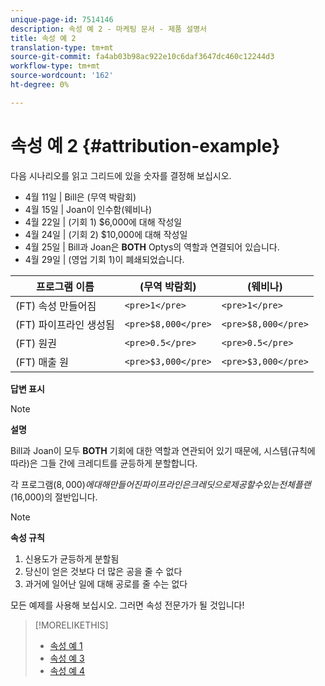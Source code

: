 ```yaml
---
unique-page-id: 7514146
description: 속성 예 2 - 마케팅 문서 - 제품 설명서
title: 속성 예 2
translation-type: tm+mt
source-git-commit: fa4ab03b98ac922e10c6daf3647dc460c12244d3
workflow-type: tm+mt
source-wordcount: '162'
ht-degree: 0%

---
```



# 속성 예 2 {#attribution-example}

다음 시나리오를 읽고 그리드에 있을 숫자를 결정해 보십시오.

* 4월 11일 | Bill은 (무역 박람회)
* 4월 15일 | Joan이 인수함(웨비나)
* 4월 22일 | (기회 1) $6,000에 대해 작성일
* 4월 24일 | (기회 2) $10,000에 대해 작성일
* 4월 25일 | Bill과 Joan은 **BOTH** Optys의 역할과 연결되어 있습니다.
* 4월 29일 | (영업 기회 1)이 폐쇄되었습니다.

| 프로그램 이름 | (무역 박람회) | (웨비나) |
|---|---|---|
| (FT) 속성 만들어짐 | `<pre>1</pre>` | `<pre>1</pre>` |
| (FT) 파이프라인 생성됨 | `<pre>$8,000</pre>` | `<pre>$8,000</pre>` |
| (FT) 원권 | `<pre>0.5</pre>` | `<pre>0.5</pre>` |
| (FT) 매출 원 | `<pre>$3,000</pre>` | `<pre>$3,000</pre>` |

**답변 표시**

>[!NOTE]
>
>**설명**
>
>Bill과 Joan이 모두 **BOTH** 기회에 대한 역할과 연관되어 있기 때문에, 시스템(규칙에 따라)은 그들 간에 크레디트를 균등하게 분할합니다.
>
>각 프로그램($8,000)에 대해 만들어진 파이프라인은 크레딧으로 제공할 수 있는 전체 플랜($16,000)의 절반입니다.

>[!NOTE]
>
>**속성 규칙**
>
>1. 신용도가 균등하게 분할됨
>1. 당신이 얻은 것보다 더 많은 공을 줄 수 없다
>1. 과거에 일어난 일에 대해 공로를 줄 수는 없다


모든 예제를 사용해 보십시오. 그러면 속성 전문가가 될 것입니다!

>[!MORELIKETHIS]
>
>* [속성 예 1](/help/marketo/product-docs/reporting/revenue-cycle-analytics/revenue-tools/attribution/attribution-example-1.md)
>* [속성 예 3](/help/marketo/product-docs/reporting/revenue-cycle-analytics/revenue-tools/attribution/attribution-example-3.md)
>* [속성 예 4](/help/marketo/product-docs/reporting/revenue-cycle-analytics/revenue-tools/attribution/attribution-example-4.md)

